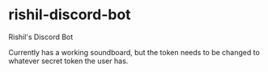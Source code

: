 ﻿# rishil-discord-bot

Rishil's Discord Bot

Currently has a working soundboard, but the token needs to be changed to whatever secret token the user has.
